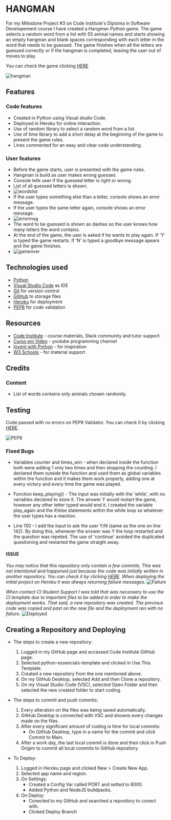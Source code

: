 # HANGMAN
For my Milestone Project #3 on Code Institute's Diploma in Software Developement course I have created a Hangman Python game.
The game selects a random word from a list with 55 animal names and starts showing an empty hangman and blank spaces corresponding with each letter in the word that needs to be guessed. 
The game finishes when all the letters are guessed correctly or if the hangman is completed, leaving the user out of moves to play.

You can check the game clicking [HERE](https://ren-hangman.herokuapp.com/)

![hangman](images/image3.png)

## Features
### Code features
- Created in Python using Visual studio Code.
- Deployed in Heroku for online interaction.
- Use of random library to select a random word from a list.
- Use of time library to add a short delay at the beginning of the game to present the game rules.
- Lines commented for an easy and clear code understanding.

### User features
- Before the game starts, user is presented with the game rules.
- Hangman is build as user makes wrong guesses.
- Console tells user if the guessed letter is right or wrong.
- List of all guessed letters is shown. 
- ![wordslist](images/image5.png)
- If the user types something else than a letter, console shows an error message.
- If the user types the same letter again, console shows an error message.
- ![errormsg](images/image6.png)
- The word to be guessed is shown as dashes so the user knows how many letters the word contains.
- At the end of the game, the user is asked if he wants to play again. If 'Y' is typed the game restarts. If 'N' is typed a goodbye message apears and the game finishes.
- ![gameover](images/image4.png)

## Technologies used
- [Python](https://www.python.org/)
- [Visual Studio Code](https://code.visualstudio.com/) as IDE
- [Git](https://git-scm.com/) for version control
- [GitHub](https://github.com/) to storage files 
- [Heroku](https://www.heroku.com/home) for deployment
- [PEP8](http://pep8online.com/) for code validation
## Resources
- [Code Institute](https://codeinstitute.net/) - course materials, Slack community and tutor support
- [Curso em Video](https://www.youtube.com/playlist?list=PLvE-ZAFRgX8hnECDn1v9HNTI71veL3oW0) - youtube programming channel
- [Invent with Python](https://inventwithpython.com/invent4thed/chapter8.html) - for inspiration
- [W3 Schools](https://www.w3schools.com/python/default.asp) - for material support

## Credits
### Content
- List of words contains only animals chosen randomly.

## Testing
Code passed with no errors on PEP8 Validator.
You can check it by clicking [HERE](http://pep8online.com/checkresult).

![PEP8](images/image7.png)

### Fixed Bugs
- Variables counter and times_win - when declared inside the function both were adding 1 only two times and then stopping the counting. I declared them outside the function and used them as global variables within the function and it makes them work properly, adding one at every victory and every time the game was played.
  
- Function keep_playing() - The input was initially with the 'while', with no variables declared to store it. The answer Y would restart the game, however any other letter typed would end it. I created the variable play_again and the if/else statements within the while loop so whatever the user types has a reaction.

- Line 150 - I add the input to ask the user Y/N (same as the one on line 142). By doing this, whenever the answer was Y the loop restarted and the question was repeted. The use of 'continue' avoided the duplicated questioning and restarted the game straight away.

#### ISSUE
*You may notice that this repository only contain a few commits. This was not intentional and happened just because the code was initially written in another repository. You can check it by clicking [HERE](https://github.com/rlorimier/hangman). When deploying the initial project on Heroku it was always returning failure messages.* 
![Failure](images/image.png)

*When contact CI Student Support I was told that was necessary to use the CI template due to important files to be added in order to make the deployment works. That said, a new repository was created. The previous code was copied and past on the new file and the deployment ran with no failure.*
![Deployed](images/image2.png)

## Creating a Repository and Deploying
- The steps to create a new repository:
  1) Logged in my GitHub page and accessed Code Institute GitHub page.
  2) Selected python-essencials-template and clicked in Use This Template.
  3) Created a new repository from the one mentioned above.
  4) On my GitHub Desktop, selected Add and then Clone a repository.
  5) On my Visual Studio Code (VSC), selected Open Folder and then selected the new created folder to start coding.

- The steps to commit and push commits:
  1) Every alteration on the files was being saved automatically.
  2) GitHub Desktop is connected with VSC and showns every changes made on the files.
  3) After every significant amount of coding is time for local commits:
     - On GitHub Desktop, type in a name for the commit and click Commit to Main.
  4) After a work day, the last local commit is done and then click in Push Origim to commit all local commits to GitHub repository.

- To Deploy:
  1) Logged in Heroku page and clicked New > Create New App.
  2) Selected app name and region.
  3) On Settings:
        - Created a Config Var called PORT and setted to 8000.
        - Added Python and NodeJS buildpacks.
  4) On Deploy:
        - Conected to my GitHub and searched a repository to conect with.
        - Clicked Deploy Branch 